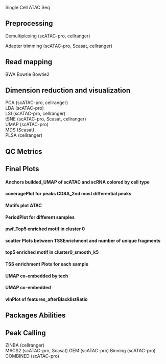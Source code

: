 Single Cell ATAC Seq 

## Preprocessing
Demultiplexing  (scATAC-pro, cellranger)

Adapter trimming (scATAC-pro, Scasat, cellranger)


## Read mapping
BWA
Bowtie
Bowtie2


## Dimension reduction and visualization
PCA (scATAC-pro, cellranger)	
LDA (scATAC-pro)	
LSI (scATAC-pro, cellranger)	
tSNE (scATAC-pro, Scasat, cellranger)	
UMAP (scATAC-pro)	
MDS (Scasat)	
PLSA (cellranger)	

## QC Metrics





## Final Plots

#### Anchors builded_UMAP of scATAC and scRNA colored by cell type

#### coveragePlot for peaks CD8A_2nd most differential peaks


#### Motifs plot ATAC


#### PeriodPlot for different samples


#### pwf_Top5 enriched motif in cluster 0


#### scatter Plots between TSSEnrichment and number of unique fragments


#### top5 enriched motif in cluster0_smooth_k5


#### TSS enrichment Plots for each sample


#### UMAP co-embedded by tech


#### UMAP co-embedded


#### vlnPlot of features_afterBlacklistRatio




## Packages Abilities




## Peak Calling
ZINBA (cellranger) \
MACS2 (scATAC-pro, Scasat)
GEM (scATAC-pro)
Binning (scATAC-pro)
COMBINED (scATAC-pro)
